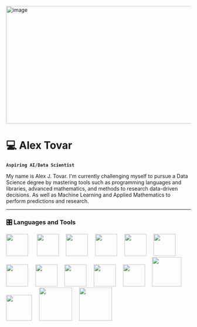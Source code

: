 <img width="1639" height="320" alt="image" src="https://github.com/user-attachments/assets/562c622d-b386-41ed-9d9c-24928b7e4ff5" />



# 💻 Alex Tovar

**`Aspiring AI/Data Scientist`**

My name is Alex J. Tovar. I'm currently challenging myself to pursue a Data Science degree by mastering tools such as programming languages and libraries, advanced mathematics, and methods to research data-driven decisions. As well as Machine Learning and Applied Mathematics to perform predictions and research.

------------------------------------------------------------------------

### 🎛️ Languages and Tools

<p align="left">
  <img src="https://cdn.jsdelivr.net/gh/devicons/devicon@latest/icons/mysql/mysql-original-wordmark.svg" height="60"/> &nbsp;&nbsp;&nbsp;&nbsp;
  <img src="https://cdn.jsdelivr.net/gh/devicons/devicon@latest/icons/r/r-original.svg" height="60"/> &nbsp;&nbsp;&nbsp;
  <img src="https://cdn.jsdelivr.net/gh/devicons/devicon@latest/icons/python/python-original.svg" height="60"/> &nbsp;&nbsp;&nbsp;
  <img src="https://cdn.jsdelivr.net/gh/devicons/devicon@latest/icons/docker/docker-original-wordmark.svg" height="60"/> &nbsp;&nbsp;&nbsp;
  <img src="https://cdn.jsdelivr.net/gh/devicons/devicon@latest/icons/tensorflow/tensorflow-original.svg" height="60"/> &nbsp;&nbsp;&nbsp;
  <img src="https://cdn.jsdelivr.net/gh/devicons/devicon@latest/icons/scikitlearn/scikitlearn-original.svg" height="60"/> &nbsp;&nbsp;&nbsp;
  <img src="https://cdn.jsdelivr.net/gh/devicons/devicon@latest/icons/googlecloud/googlecloud-original.svg" height="60"/> &nbsp;&nbsp;&nbsp;
  <img src="https://cdn.jsdelivr.net/gh/devicons/devicon@latest/icons/git/git-original.svg" height="60"/> &nbsp;&nbsp;&nbsp;
  <img src="https://cdn.jsdelivr.net/gh/devicons/devicon@latest/icons/rstudio/rstudio-original.svg" height="60"/> &nbsp;&nbsp;&nbsp;
  <img src="https://cdn.jsdelivr.net/gh/devicons/devicon@latest/icons/vscode/vscode-original.svg" height="60"/> &nbsp;&nbsp;&nbsp;
  <img src="https://cdn.jsdelivr.net/gh/devicons/devicon@latest/icons/amazonwebservices/amazonwebservices-original-wordmark.svg" height="60"/> &nbsp;&nbsp;&nbsp;
  <img src="https://cdn.jsdelivr.net/gh/devicons/devicon@latest/icons/apachespark/apachespark-original-wordmark.svg" height="80"/> &nbsp;&nbsp;&nbsp;
  <img src="https://cdn.jsdelivr.net/gh/devicons/devicon@latest/icons/pandas/pandas-original-wordmark.svg" height="70"/> &nbsp;&nbsp;&nbsp;
  <img src="https://cdn.jsdelivr.net/gh/devicons/devicon@latest/icons/matplotlib/matplotlib-original-wordmark.svg" height="90"/> &nbsp;&nbsp;&nbsp;
  <img src="https://cdn.jsdelivr.net/gh/devicons/devicon@latest/icons/keras/keras-original-wordmark.svg" height="90"/> &nbsp;&nbsp;&nbsp;
</p>


          

